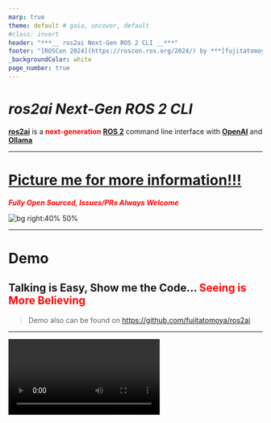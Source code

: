 ```yaml
---
marp: true
theme: default # gaia, uncover, default
#class: invert
header: "***__ ros2ai Next-Gen ROS 2 CLI __***"
footer: "[ROSCon 2024](https://roscon.ros.org/2024/) by ***[fujitatomoya@github](https://github.com/fujitatomoya)*** / ***[tomoyafujita@linkedin](https://www.linkedin.com/in/tomoya-fujita-5bb656b6/)***"
_backgroundColor: white
page_number: true
---
```


# ***ros2ai Next-Gen ROS 2 CLI***

**[ros2ai](https://github.com/fujitatomoya/ros2ai)** is a <span style="color:red">**next-generation**</span> **[ROS 2](https://github.com/ros2)** command line interface with **[OpenAI](https://openai.com/)** and **[Ollama](https://github.com/ollama/ollama)**

<!---
# Comment Here
--->

---

# [Picture me for more information!!!](https://github.com/fujitatomoya/ros2ai)

<span style="color:red;">***Fully Open Sourced, Issues/PRs Always Welcome***</span>

![bg right:40% 50%](./images/qrcode_image.png)

<!---
# Comment Here
--->

---

# Demo

## **Talking is Easy, Show me the Code...** **<span style="color:red;">Seeing is More Believing</span>**

> Demo also can be found on https://github.com/fujitatomoya/ros2ai

<!---
# Questions for audience like
# - if they have used ros2cli before?
# - if they have met the problem to figure out sub-command, parameter how to use those?
# If they have, they are in the right place.
#
# ros2ai is easy to use with container, just type `docker run` is all you need to do.
--->

---

<video controls="controls" src="https://github.com/user-attachments/assets/a5d4dda6-cd6b-41d1-8038-40e4906082b0">

<!---
# 
# Demo:
# - checking the status with openAI, `ros2 ai status -lv` to see API works okay and all the available models
# - 1st demo is query to ask the question about ROS 2, ros2ai can answer your question about ROS 2 based on your current distribution environment.
# - `ros2 ai query "what is the qos durability?"`
# - `ros2 ai query "how can we create the package"`
--->

---

<video controls="controls" src="https://github.com/user-attachments/assets/6b6d8038-6d5a-4aaf-aace-bb9af4995145">

<!---
#
# Demo:
# - next is to ask AI to execute the appropriate command based on your request. ros2ai can execute the command behalf of you, and give the response back to you. that means you can iterate with ROS 2 system without figuring out the command line tools.
# - `ros2 ai exec "give me all the topic"`
# - `ros2 ai exec "detailed info about topic /rosout"`
# - it works with any languages,
# - `ros2 ai exec "パラメータリストをください"`
# - `ros2 ai exec "Tilmeld dig emnet /chatter"`
#
# Demo shows us what we can do with ros2ai!
#
--->

---

# Motivation

- (Originally just for fun 😂)
- Quickly get the answers against questions.
- Multiple Language Support.
- Support beginners and students. (your best trainer)
- Easy to use for everyone.
- Bridge / Proxy to [LLM](https://en.wikipedia.org/wiki/Large_language_model)

<!---
# Just introduce the motivation quickly with adding extra information.
# We are going to talk about these with the following slides as a background including feature plan.
--->

---

# Background

## We want the answers w/o searching...

browsing, clicking and typing many times to get to the information does not work for us. We need ***what***, not ***where***. all these are small things, but can be easily compiled up to mountain, especially beginners.

<!---
# this is what we do, but we do not want to if not necessary, so let's not do that.
# giving the example about QoS.
# before we get to know the QoS, we need to google, check the list, find appropriate site, and finally we still need to find the contents from ros2 documentation.
# this is expensive especially for beginners... nobody wants to do this.
--->

---

## We really do not care how to use ros2cli...

many sub-commands, options, and arguments. besides, those could be deprecated or removed time to time... this does not work for us. actually we just want to ask "what parameters are available?", "check the details for the topic /chatter", but before that we need to know how to do that... this is already barrier for beginners.

<!---
# might sound like a strong opinion, but this is true.
# we obviously do not want to remember or know the every single command line interfaces, options and parameters.
# this is not only for the ROS 2 CLI but any systems.
# if would be really easier for us that someone interprets the communication between us and system.
# this would be great for maintainers, deprecated commands and options can be concealed by ros2ai.
--->

---

## Multi-Language Documentation

OSS projects likely have multi-language support documentation under mainline doc. this is really likely, and they do. but the question is ***Does it really work?***... probably it does (will) not. eventually those docs will be outdated, not maintained, not scalable, not precise and once that happens these docs would be garbage.

that is exactly where AI comes to play. instead of paying the resources to non-scalable things, focus on the mainline with precise information which is available for any languages.

<!---
# there has been several discussion brought up that we should support multi-language documentation.
# most OSS community does if the number of users are large such as CNCF projects for example.
# but, with my personal experience, every time i visit the multi-language documentation, in my case that is Japanese, there is a warning on the top saying "This is not up-to-dated, please visit English page." or something like that.
# this does not work at all, this system is already broken in the 1st place...
# instead of having the dedicated human resource to support this, my opinion is to let the AI work as we ask in their language based on the central precise information from the mainline.
# so that we can focus and pay attention on the mainline documentation with precise and concise information with quality.
--->

---

# Design

- <span style="color:red;">***SIMPLE***</span>. one of the original motivation, it has to be simple as much as possible. That is said that it would be even better to remove all sub-commands, just `ros2 ai <whatever your request>` if that is possible.

<!---
# my focus is to keep it simple.
# implementation is really straight-forward using OpenAI Python API and ros2cli interfaces.
# unfortunately current ros2ai has sub-commands such as query and exec, but these need to be removed in the future.
# expecting this can be done with Function Calling feature that we are going to talk about in this presentation.
# i believe the most important thing is to keep is simple so that user can use without even thinking. 
--->

---

![bg 90%](./images/ros2ai_overview.png)

<!---
# ros2ai sits in between ROS 2 environment and OpenAI Python API like this.
# OpenAI Python API is compatible with Ollama, so that ros2ai can be agnostic from AI service via interface.
# you can configure backend AI service endpoint with using environmental variables.
# so every time you type the command in ros2ai, that is going to process the request with OpenAI or Ollama, and iterate with ROS 2 system then comes back to you with result.
--->

---

- `status` command is to check if `ros2ai` is configured properly.
- `query` command is to ask any questions related to ROS 2. This is a single-shot completion, no session is supported currently. OpenAI system role attribution is set to default, but can be reconfigurable.
- `exec` command is that AI executes the appropriate command based on the requests. OpenAI system role attribution is set to default, but can be reconfigurable.

<!---
# As i introduced in the demonstration, we have now three sub-commands that are `status`, `query` and `exec`.
# if you query or execute the ros2ai, ros2ai fetches your ROS 2 environment setting such as what kind of distribution that you are using here, then integrate those information to the request completion field to AI backend service.
# that said, you can have the answer based on your local ROS 2 environment setting.
--->

---

# Proposals / What's more coming?

<!---
# Since ros2ai is new project and there is a huge area that we need to explore with using AI, let me explain about the future development and proposals in my mind.
--->

---

# Parameter Adjustment

- more stable AI behavior.
- Latency for user experience.
- LLM Models.

<!---
# OpenAI has many parameters available to tune the behavior of AI.
# as user experience, i would pay attention about stable behavior and response time.
# it would not be useful if the behavior is not predictable or stable for user experience...
# and also response time should be reasonably quick enough to get the answer from ros2ai, if that is lagging, that could be frustration for user.
# besides these, i would like to explore to more base models and model information for better experience.
--->

---

# Session Mode

currently, `ros2ai` only supports single-shot completion API, that means we can not rely on the previous questions or answers to make further requests. e.g) "Is /chatter topic available?", "Subscribe it!". This ***it*** should be recognized in the same context or session. If this command is issued, prompt should be initiated to keep the session alive until the entire session is closed by the user.

<!---
# for now, ros2ai does not support session cross-conversation result.
# that said, you can ask "/chatter topic available?", and ros2ai shows "/chatter", but you cannot ask "subscribe it".
# this is just because ros2ai is not aware of the session, so it does not understand this `it` for now.
# off the top of my head, it would be easy to support this with LangChain library to support the history just like other AI application does.
# but the question here is, history depth, where to cache, what the user interaction would be... those need to be well considered before implementation.
--->

---

# Proxy Agent

`ros2ai` can instantiate the agent daemon process as ROS 2 service, so that even other ROS 2 application running in the network can use OpenAI API via this proxy. those ROS 2 application can be agnostic from LLM specific APIs but ROS 2 service interface.

<!---
# For doing this ros2ai can act like a bridge between ROS 2 application and OpenAI or Ollama with text interfaces.
# this is totally doable, but expecting that application requirement could be different from the ros2ai.
# if that is the case, this would not be really that useful for other applications.
# at least, if we can spawn the daemon process by design, we can use ros2ai anywhere in the ROS 2 system, probably this can be useful for some cases.
--->

---

# Function Calling

for more user friendly experience, user should not be aware of `ros2ai` sub-command at all such as query, execute. this is actually against the design policy for `ros2ai`.
we could take advantage of [Function Calling](https://platform.openai.com/docs/guides/function-calling) to conceal these sub-commands, and internally categorize the request based on the user input.

<!---
# this is going to be a good feature to support the most simple use of `ros2ai` without any options and sub-commands.
# currently it is the responsibility and burden for user to tell the sub-command category so that ros2ai can be told the context what needs to be done, question or execution?
# although this works for now, i believe that should be processed and categorized by AI, instead of user's burden.
# i think we can take advantage of Function Calling method to categorize the request with using AI, and then process the next user's request with that predicted context.
# i am expecting this would be useful to support more user friendly interfaces with ros2ai.
--->

---

# Fine-tuning (T.B.D)

- ROS 2 general fine-tuning
  - this requires scaled training dataset for ROS 2, agnostic from user environment. could be distro specific. so that AI can response more precisely based on questions and requests.
- User specified environment tuning
  - this dataset should be uploaded to help more user specific problems and questions. if this is doable, `ros2ai` agent can the 1st customer support for anyone?

<!---
# we have 2 aspects here, the one is general tuning, and the other is user's specific data based tuning.
# Since this requires huge amount of time and cost, i am not even sure what we can do with this.
# besides, I am not sure if we can fetch the user's private environmental information to make it better.
# probably some users do not want to do this because of data privacy, but that is required to upload if user wants the AI to answer the your environment specific questions or requests.
# this would be something we are going to find out how we would want to proceed with community...
--->

---

![bg right:40% 50%](./images/ROS2_AI_WG_QRcode.png)

# [Embodies AI Working Group](https://discourse.ros.org/t/embodied-ai-community-group-call-of-interest/39990)

# Join Us 😄🚀👨‍💻
## Let's talk about **Robotics & AI**

<!---
# i will be working with Robotec.AI as a member of ROS community to share experience and technical things.
# there will be AI WG, that is announced on this discourse thread.
# if you are interested, please feel free to join us and make difference together.
--->

---

# Questions?

![bg right:40% 50%](./images/qrcode_image.png)
